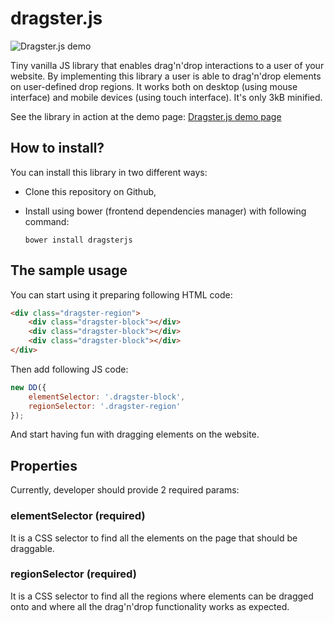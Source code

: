 # dragster.js

![Dragster.js demo](https://imgflip.com/gif/jqng6)

Tiny vanilla JS library that enables drag'n'drop interactions to a user of your website.
By implementing this library a user is able to drag'n'drop elements on user-defined drop regions.
It works both on desktop (using mouse interface) and mobile devices (using touch interface).
It's only 3kB minified.

See the library in action at the demo page: [Dragster.js demo page](http://sunpietro.github.io/dragster/)

## How to install?
You can install this library in two different ways:
* Clone this repository on Github,
* Install using bower (frontend dependencies manager) with following command:

    `bower install dragsterjs`

## The sample usage
You can start using it preparing following HTML code:

```html
<div class="dragster-region">
    <div class="dragster-block"></div>
    <div class="dragster-block"></div>
    <div class="dragster-block"></div>
</div>
```

Then add following JS code:

```javascript
new DD({
    elementSelector: '.dragster-block',
    regionSelector: '.dragster-region'
});
```

And start having fun with dragging elements on the website.

## Properties
Currently, developer should provide 2 required params:
### elementSelector (required)
It is a CSS selector to find all the elements on the page that should be draggable.
### regionSelector (required)
It is a CSS selector to find all the regions where elements can be dragged onto and where all the drag'n'drop functionality works as expected.

